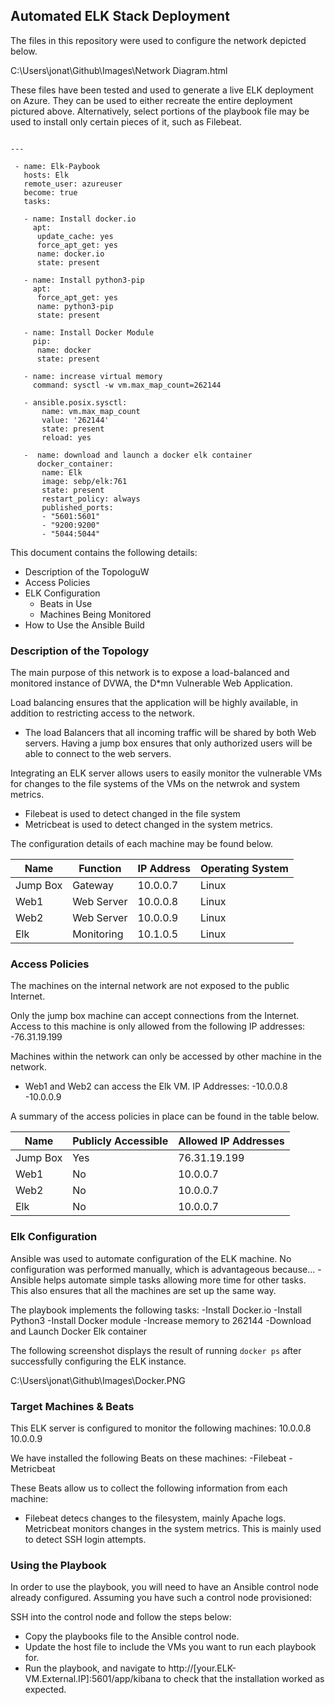 ## Automated ELK Stack Deployment

The files in this repository were used to configure the network depicted below.

C:\Users\jonat\Github\Images\Network Diagram.html

These files have been tested and used to generate a live ELK deployment on Azure. They can be used to either recreate the entire deployment pictured above. Alternatively, select portions of the playbook file may be used to install only certain pieces of it, such as Filebeat.

```

---

 - name: Elk-Paybook
   hosts: Elk
   remote_user: azureuser
   become: true
   tasks:

   - name: Install docker.io
     apt:
      update_cache: yes
      force_apt_get: yes
      name: docker.io
      state: present

   - name: Install python3-pip
     apt:
      force_apt_get: yes
      name: python3-pip
      state: present

   - name: Install Docker Module
     pip:
      name: docker
      state: present

   - name: increase virtual memory
     command: sysctl -w vm.max_map_count=262144

   - ansible.posix.sysctl:
       name: vm.max_map_count
       value: '262144'
       state: present
       reload: yes

   -  name: download and launch a docker elk container
      docker_container:
       name: Elk
       image: sebp/elk:761
       state: present
       restart_policy: always
       published_ports:
       - "5601:5601"
       - "9200:9200"
       - "5044:5044"

```

This document contains the following details:
- Description of the TopologuW
- Access Policies
- ELK Configuration
  - Beats in Use
  - Machines Being Monitored
- How to Use the Ansible Build


### Description of the Topology

The main purpose of this network is to expose a load-balanced and monitored instance of DVWA, the D*mn Vulnerable Web Application.

Load balancing ensures that the application will be highly available, in addition to restricting access to the network.
- The load Balancers that all incoming traffic will be shared by both Web servers. Having a jump box ensures that only authorized users will be able to
  connect to the web servers. 

Integrating an ELK server allows users to easily monitor the vulnerable VMs for changes to the file systems of the VMs on the netwrok and system metrics.
- Filebeat is used to detect changed in the file system
- Metricbeat is used to detect changed in the system metrics.

The configuration details of each machine may be found below.

| Name     | Function | IP Address | Operating System |
|----------|----------|------------|------------------|
| Jump Box | Gateway  | 10.0.0.7   | Linux            |
| Web1     |Web Server| 10.0.0.8   | Linux            |
| Web2     |Web Server| 10.0.0.9   | Linux            |
| Elk      |Monitoring| 10.1.0.5   | Linux            |

### Access Policies

The machines on the internal network are not exposed to the public Internet. 

Only the jump box machine can accept connections from the Internet. Access to this machine is only allowed from the following IP addresses:
-76.31.19.199

Machines within the network can only be accessed by other machine in the network.
- Web1 and Web2 can access the Elk VM.
  IP Addresses:
  -10.0.0.8
  -10.0.0.9

A summary of the access policies in place can be found in the table below.

| Name     | Publicly Accessible | Allowed IP Addresses |
|----------|---------------------|----------------------|
| Jump Box | Yes                 | 76.31.19.199         |
|   Web1   | No                  | 10.0.0.7             |
|   Web2   | No                  | 10.0.0.7             |
|   Elk    | No                  | 10.0.0.7             |

### Elk Configuration

Ansible was used to automate configuration of the ELK machine. No configuration was performed manually, which is advantageous because...
-Ansible helps automate simple tasks allowing more time for other tasks. This also ensures that all the machines are set up the same way. 

The playbook implements the following tasks:
-Install Docker.io
-Install Python3
-Install Docker module
-Increase memory to 262144
-Download and Launch Docker Elk container

The following screenshot displays the result of running `docker ps` after successfully configuring the ELK instance.

C:\Users\jonat\Github\Images\Docker.PNG

### Target Machines & Beats
This ELK server is configured to monitor the following machines:
10.0.0.8
10.0.0.9

We have installed the following Beats on these machines:
-Filebeat
-Metricbeat

These Beats allow us to collect the following information from each machine:
- Filebeat detecs changes to the filesystem, mainly Apache logs. Metricbeat monitors changes in the system metrics. This is mainly used to detect SSH login
  attempts. 

### Using the Playbook
In order to use the playbook, you will need to have an Ansible control node already configured. Assuming you have such a control node provisioned: 

SSH into the control node and follow the steps below:
- Copy the playbooks file to the Ansible control node.
- Update the host file to include the VMs you want to run each playbook for. 
- Run the playbook, and navigate to http://[your.ELK-VM.External.IP]:5601/app/kibana to check that the installation worked as expected.
